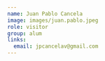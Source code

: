 ```yaml
---
name: Juan Pablo Cancela
image: images/juan.pablo.jpeg
role: visitor
group: alum
links:
  email: jpcancelav@gmail.com
---
```

